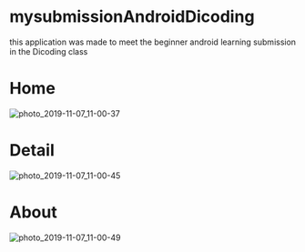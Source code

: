 # mysubmissionAndroidDicoding
 this application was made to meet the beginner android learning submission in the Dicoding class
# Home
![photo_2019-11-07_11-00-37](https://user-images.githubusercontent.com/42367052/68359586-fa802380-014e-11ea-948d-8b7085e20924.jpg)
# Detail
![photo_2019-11-07_11-00-45](https://user-images.githubusercontent.com/42367052/68359698-78442f00-014f-11ea-87f8-743937b5a468.jpg)
# About
![photo_2019-11-07_11-00-49](https://user-images.githubusercontent.com/42367052/68359735-9a3db180-014f-11ea-9d66-e72ce103e7ab.jpg)

